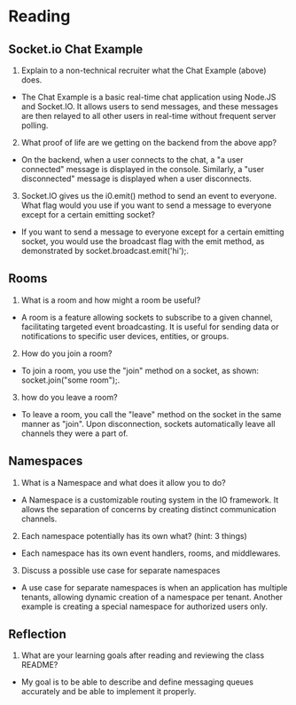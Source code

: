 # Reading


## Socket.io Chat Example

1. Explain to a non-technical recruiter what the Chat Example (above) does.
  - The Chat Example is a basic real-time chat application using Node.JS and Socket.IO. It allows users to send messages, and these messages are then relayed to all other users in real-time without frequent server polling.

2. What proof of life are we getting on the backend from the above app?
  - On the backend, when a user connects to the chat, a "a user connected" message is displayed in the console. Similarly, a "user disconnected" message is displayed when a user disconnects.

3. Socket.IO gives us the i0.emit() method to send an event to everyone. What flag would you use if you want to send a message to everyone except for a certain emitting socket?
  - If you want to send a message to everyone except for a certain emitting socket, you would use the broadcast flag with the emit method, as demonstrated by socket.broadcast.emit('hi');.

## Rooms

1. What is a room and how might a room be useful?
  - A room is a feature allowing sockets to subscribe to a given channel, facilitating targeted event broadcasting. It is useful for sending data or notifications to specific user devices, entities, or groups.

2. How do you join a room?
  - To join a room, you use the "join" method on a socket, as shown: socket.join("some room");.

3. how do you leave a room?
  - To leave a room, you call the "leave" method on the socket in the same manner as "join". Upon disconnection, sockets automatically leave all channels they were a part of.

## Namespaces

1. What is a Namespace and what does it allow you to do?
  - A Namespace is a customizable routing system in the IO framework. It allows the separation of concerns by creating distinct communication channels.

2. Each namespace potentially has its own what? (hint: 3 things)
  - Each namespace has its own event handlers, rooms, and middlewares.

3. Discuss a possible use case for separate namespaces
  - A use case for separate namespaces is when an application has multiple tenants, allowing dynamic creation of a namespace per tenant. Another example is creating a special namespace for authorized users only.

## Reflection

1. What are your learning goals after reading and reviewing the class README?
  - My goal is to be able to describe and define messaging queues accurately and be able to implement it properly.
